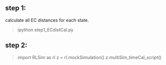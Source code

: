 ## step 1:
calculate all EC distances for each state.

> ipython step1_ECdistCal.py

## step 2:

> import RLSim as rl
> z = rl.mockSimulation()
> z.multiSim_timeCal_script()
> 
